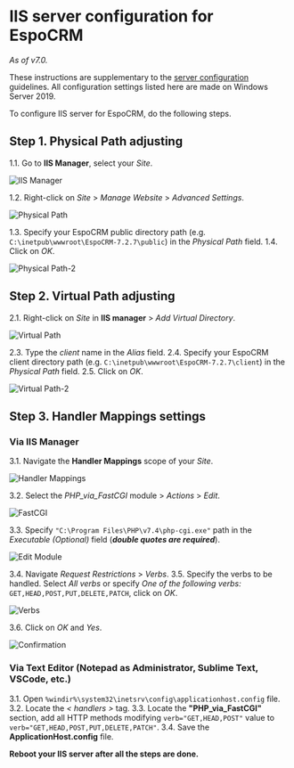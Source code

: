 # IIS server configuration for EspoCRM

*As of v7.0.*

These instructions are supplementary to the [server configuration](server-configuration.md) guidelines. All configuration settings listed here are made on Windows Server 2019.

To сonfigure IIS server for EspoCRM, do the following steps.

## Step 1. Physical Path adjusting

1.1. Go to **IIS Manager**, select your *Site*.

![IIS Manager](../_static/images/administration/iis/iis-manager.png)

1.2. Right-click on *Site* > *Manage Website* > *Advanced Settings*.

![Physical Path](../_static/images/administration/iis/physical-path.png)

1.3. Specify your EspoCRM public directory path (e.g. `C:\inetpub\wwwroot\EspoCRM-7.2.7\public`) in the *Physical Path* field.
1.4. Click on *OK*.

![Physical Path-2](../_static/images/administration/iis/physical-path-2.png)

## Step 2. Virtual Path adjusting

2.1. Right-click on *Site* in **IIS manager** > *Add Virtual Directory*.

![Virtual Path](../_static/images/administration/iis/virtual-path.png)

2.3. Type the *client* name in the *Alias* field.
2.4. Specify your EspoCRM client directory path (e.g. `C:\inetpub\wwwroot\EspoCRM-7.2.7\client`) in the *Physical Path* field.
2.5. Click on *OK*.

![Virtual Path-2](../_static/images/administration/iis/virtual-path-2.png)

## Step 3. Handler Mappings settings

### Via IIS Manager

3.1. Navigate the **Handler Mappings** scope of your *Site*.

![Handler Mappings](../_static/images/administration/iis/handler-mappings.png)

3.2. Select the *PHP_via_FastCGI* module > *Actions* > *Edit*.

![FastCGI](../_static/images/administration/iis/fast-cgi.png)

3.3. Specify `"C:\Program Files\PHP\v7.4\php-cgi.exe"` path in the *Executable (Optional)* field (***double quotes are required***).

![Edit Module](../_static/images/administration/iis/edit-module.png)

3.4. Navigate *Request Restrictions* > *Verbs*.
3.5. Specify the verbs to be handled. Select *All verbs* or specify *One of the following verbs:* `GET,HEAD,POST,PUT,DELETE,PATCH`, click on *OK*.

![Verbs](../_static/images/administration/iis/verbs.png)

3.6. Click on *OK* and *Yes*.

![Confirmation](../_static/images/administration/iis/confirmation.png)

### Via Text Editor (Notepad as Administrator, Sublime Text, VSCode, etc.)

3.1. Open `%windir%\system32\inetsrv\config\applicationhost.config` file.
3.2. Locate the *< handlers >* tag.
3.3. Locate the **"PHP_via_FastCGI"** section, add all HTTP methods modifying `verb="GET,HEAD,POST"` value to `verb="GET,HEAD,POST,PUT,DELETE,PATCH"`.
3.4. Save the **ApplicationHost.config** file.

**Reboot your IIS server after all the steps are done.**
